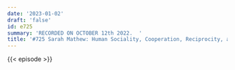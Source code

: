 ```yaml
---
date: '2023-01-02'
draft: 'false'
id: e725
summary: 'RECORDED ON OCTOBER 12th 2022.  '
title: '#725 Sarah Mathew: Human Sociality, Cooperation, Reciprocity, and Warfare'
---
```

{{< episode >}}
